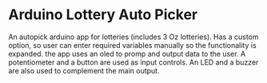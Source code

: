 # Arduino Lottery Auto Picker

An autopick arduino app for lotteries (includes 3 Oz lotteries). Has a custom option,
so user can enter required variables manually so the functionality is expanded.
the app uses an oled to promp and output data to the user. A potentiometer and a button
are used as input controls. An LED and a buzzer are also used to complement the main output.
